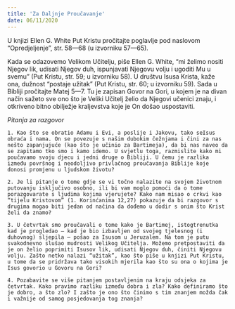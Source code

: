 ```yaml
---
title: 'Za Daljnje Proučavanje'
date: 06/11/2020
---
```


U knjizi Ellen G. White Put Kristu pročitajte poglavlje pod naslovom “Opredjeljenje”, str. 58—68 (u izvorniku 57—65).

Kada se odazovemo Velikom Učitelju, piše Ellen G. White, “mi želimo nositi Njegov lik, udisati Njegov duh, ispunjavati Njegovu volju i ugoditi Mu u svemu” (Put Kristu, str. 59; u izvorniku 58). U društvu Isusa Krista, kaže ona, dužnost “postaje užitak” (Put Kristu, str. 60; u izvorniku 59). Sada u Bibliji pročitajte Matej 5—7. Tu je zapisan Govor na Gori, u kojem je na divan način sažeto sve ono što je Veliki Učitelj želio da Njegovi učenici znaju, i otkriveno bitno obilježje kraljevstva koje je On došao uspostaviti.

*Pitanja za razgovor*

`1.	Kao što se obratio Adamu i Evi, a poslije i Jakovu, tako seIsus obraća i nama. On se povezuje s našim dubokim čežnjama i čini za nas nešto zapanjujuće (kao što je učinio za Bartimeja), da bi nas naveo da se zapitamo tko smo i kamo idemo. U svjetlu toga, razmislite kako mi poučavamo svoju djecu i jedni druge o Bibliji. U čemu je razlika između površnog i neodoljivo privlačnog proučavanja Biblije koje donosi promjenu u ljudskom životu?`

`2.	Je li pitanje o tome gdje se vi točno nalazite na svojem životnom putovanju isključivo osobno, ili bi vam moglo pomoći da o tome porazgovarate s ljudima kojima vjerujete? Kako nam misao o crkvi kao “tijelu Kristovom” (1. Korinćanima 12,27) pokazuje da bi razgovor s drugima mogao biti jedan od načina da dođemo u dodir s onim što Krist želi da znamo?`

`3.	U četvrtak smo proučavali o tome kako je Bartimej, istogtrenutka kad je progledao — kad je bio izbavljen od svojeg tjelesnog (i duhovnog) sljepila — pošao za Isusom u Jeruzalem. Na tom je putu svakodnevno slušao mudrosti Velikog Učitelja. Možemo pretpostaviti da je on želio poprimiti Isusov lik, udisati Njegov duh, činiti Njegovu volju. Zašto netko nalazi “užitak”, kao što piše u knjizi Put Kristu, u tome da se pridržava tako visokih mjerila kao što su ona o kojima je Isus govorio u Govoru na Gori?`

`4.	Pozabavite se više pitanjem postavljenim na kraju odsjeka za četvrtak. Kako pravimo razliku između dobra i zla? Kako definiramo što je dobro, a što zlo? I zašto je ono što činimo s tim znanjem možda čak i važnije od samog posjedovanja tog znanja?`